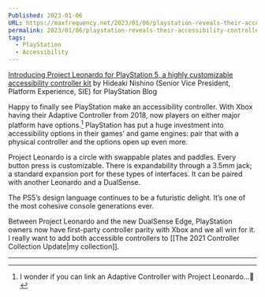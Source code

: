 ```yaml
---
Published: 2023-01-06
URL: https://maxfrequency.net/2023/01/06/playstation-reveals-their-accessibility-controller-leonardo/
permalink: 2023/01/06/playstation-reveals-their-accessibility-controller-leonardo/
tags:
  - PlayStation
  - Accessibility
---
```

[Introducing Project Leonardo for PlayStation 5, a highly customizable accessibility controller kit](https://blog.playstation.com/2023/01/04/introducing-project-leonardo-for-playstation-5-a-highly-customizable-accessibility-controller-kit/) by Hideaki Nishino (Senior Vice President, Platform Experience, SIE) for PlayStation Blog

Happy to finally see PlayStation make an accessibility controller. With Xbox having their Adaptive Controller from 2018, now players on either major platform have options.[^1] PlayStation has put a huge investment into accessibility options in their games’ and game engines: pair that with a physical controller and the options open up even more.

Project Leonardo is a circle with swappable plates and paddles. Every button press is customizable. There is expandability through a 3.5mm jack; a standard expansion port for these types of interfaces. It can be paired with another Leonardo and a DualSense.

The PS5’s design language continues to be a futuristic delight. It’s one of the most cohesive console generations ever.

Between Project Leonardo and the new DualSense Edge, PlayStation owners now have first-party controller parity with Xbox and we all win for it. I really want to add both accessible controllers to [[The 2021 Controller Collection Update|my collection]].

---
[^1]: I wonder if you can link an Adaptive Controller with Project Leonardo…🤔